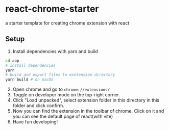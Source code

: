 # react-chrome-starter
a starter template for creating chrome extension with react

## Setup
1. Install dependencies with yarn and build
```sh
cd app
# install dependencies
yarn 
# build and export files to exntension directory
yarn build # on macOS
```
2. Open chrome and go to ```chrome://extensions/```
3. Toggle on developer mode on the top-right corner.
4. Click "Load unpacked", select extension folder in this directory in this folder and click confirm.
5. Now you can find the extension in the toolbar of chrome. Click on it and you can see the default page of react(with vite)
6. Have fun developing!